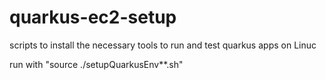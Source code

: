 # quarkus-ec2-setup
scripts to install the necessary tools to run and test quarkus apps on Linuc


run with "source ./setupQuarkusEnv**.sh"
